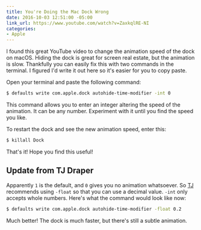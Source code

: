 ```yaml
---
title: You're Doing the Mac Dock Wrong
date: 2016-10-03 12:51:00 -05:00
link_url: https://www.youtube.com/watch?v=ZaxkqlRE-NI
categories:
- Apple
---
```


I found this great YouTube video to change the animation speed of the dock on macOS. Hiding the dock is great for screen real estate, but the animation is slow. Thankfully you can easily fix this with two commands in the terminal. I figured I'd write it out here so it's easier for you to copy paste.

Open your terminal and paste the following command:

```sh
$ defaults write com.apple.dock autohide-time-modifier -int 0
```

This command allows you to enter an integer altering the speed of the animation. It can be any number. Experiment with it until you find the speed you like.

To restart the dock and see the new animation speed, enter this:

```sh
$ killall Dock
```

That's it! Hope you find this useful!

## Update from TJ Draper

Apparently `1` is the default, and `0` gives you no animation whatsoever. So [TJ](/authors/tjdraper/) recommends using `-float` so that you can use a decimal value. `-int` only accepts whole numbers. Here's what the command would look like now:

```sh
$ defaults write com.apple.dock autohide-time-modifier -float 0.2
```

Much better! The dock is much faster, but there's still a subtle animation.
